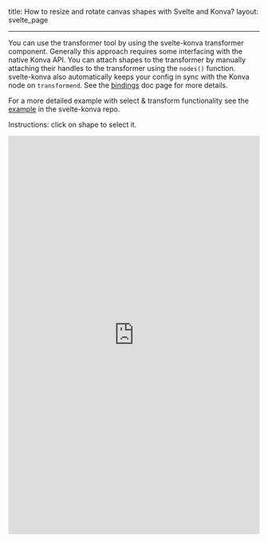 title: How to resize and rotate canvas shapes with Svelte and Konva?
layout: svelte_page

---

You can use the transformer tool by using the svelte-konva transformer component. Generally this approach requires some interfacing with the native Konva API. You can attach shapes to the transformer by manually attaching their handles to the transformer using the `nodes()` function. svelte-konva also automatically keeps your config in sync with the Konva node on `transformend`. See the [bindings](/docs/svelte/Bindings.html) doc page for more details.

For a more detailed example with select & transform functionality see the [example](https://github.com/konvajs/svelte-konva/blob/master/src/routes/examples/transform/Transform.svelte) in the svelte-konva repo.

Instructions: click on shape to select it.

<iframe src="https://codesandbox.io/p/sandbox/github/konvajs/site/tree/master/svelte-demos/transformer?file=/src/App.svelte" style="width:100%; height:800px; border:0; border-radius: 4px; overflow:hidden;" sandbox="allow-modals allow-forms allow-popups allow-scripts allow-same-origin"></iframe>
